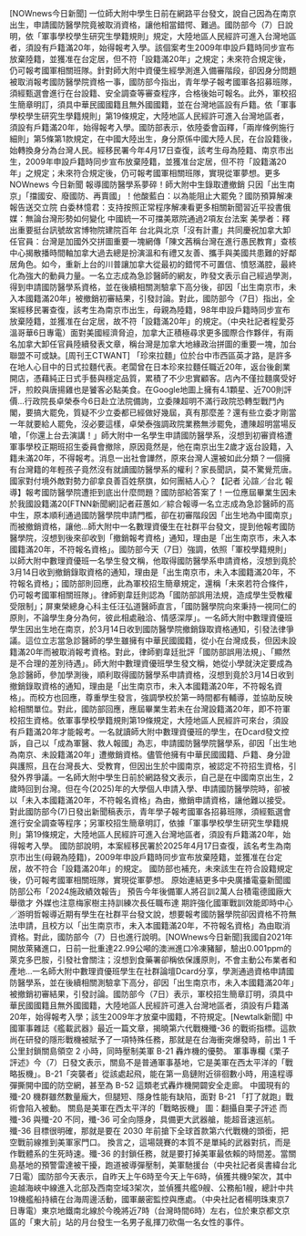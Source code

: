 [NOWnews今日新聞] 一位師大附中學生日前在網路平台發文，說自己因為在南京出生，申請國防醫學院竟被取消資格，讓他相當錯愕、難過。國防部今（7）日說明，依「軍事學校學生研究生學籍規則」規定，大陸地區人民經許可進入台灣地區者，須設有戶籍滿20年，始得報考入學。該個案考生2009年申設戶籍時同步宣布放棄陸籍，並獲准在台定居，但不符「設籍滿20年」之規定；未來符合規定後，仍可報考國軍相關班隊。針對師大附中資優生經學測進入備審階段，卻因身分問題被取消報考國防醫學院資格一事，國防部今指出，青年學子報考國軍各招募班隊，須經甄選會進行在台設籍、安全調查等審查程序，合格後始可報名。此外，軍校招生簡章明訂，須具中華民國國籍且無外國國籍，並在台灣地區設有戶籍。依「軍事學校學生研究生學籍規則」第19條規定，大陸地區人民經許可進入台灣地區者，須設有戶籍滿20年，始得報考入學。國防部表示，依陸委會函釋，「兩岸條例施行細則」第5條第1款規定，在中國大陸出生，身分原係中國大陸人民，在台設籍後，始轉換身分為台灣人民。經移民署今年4月17日查復，該考生母為陸籍、南京市出生，2009年申設戶籍時同步宣布放棄陸籍，並獲准台定居，但不符「設籍滿20年」之規定；未來符合規定後，仍可報考國軍相關班隊，實現從軍夢想。更多 NOWnews 今日新聞 報導國防醫學系夢碎！師大附中生錄取遭撤銷 只因「出生南京」「擋國安、廢國防、再賣國」！他酸藍白：以為能阻止大罷免？國防預算解凍報告送交立院 白委林憶君：支持按照正常程序解凍看更多相關新聞習近平投書俄媒：無論台灣形勢如何變化 中國統一不可擋美眾院通過2項友台法案 美學者：釋出重要挺台訊號故宮博物院建院百年 台北與北京「沒有計畫」共同慶祝加拿大卸任官員：台灣是加國外交拼圖重要一塊網傳「陳文茜稱台灣在進行愚民教育」查核中心揭散播時間軸加拿大過去總是扮演溫和有禮又友善、攜手與美國共患難的好鄰居角色。如今，重新上台的川普讓加拿大從最初的錯愕不可置信、憤怒滿腔，最終化為強大的動員力量。一名立志成為急診醫師的網友，昨發文表示自己經過學測，得到申請國防醫學系資格，並在後續相關測驗拿下高分後，卻因「出生南京市，未入本國籍滿20年」被撤銷初審結果，引發討論。對此，國防部今（7日）指出，全案經移民署查復，該考生為南京市出生，母親為陸籍，98年申設戶籍時同步宣布放棄陸籍，並獲准在台定居，故不符「設籍滿20年」的規定。（中央社記者程愛芬溫哥華6日專電）面對美國經濟脅迫，加拿大正積極尋求更多國際合作夥伴，有兩名加拿大卸任官員陸續發表文章，稱台灣是加拿大地緣政治拼圖的重要一塊，加台聯盟不可或缺。[周刊王CTWANT] 「珍來拉麵」位於台中市西區英才路，是許多在地人心目中的日式拉麵代表。老闆曾在日本珍來拉麵任職近20年，返台後創業開店，憑藉純正日式手藝與穩定品質，累積了不少忠實顧客。店內不僅拉麵廣受好評，煎餃與唐揚雞也是饕客必點美食。在Google地圖上擁有4.1顆星、近700則評價...行政院長卓榮泰今6日赴立法院備詢，立委陳超明不滿行政院恐轉型戰鬥內閣，要搞大罷免，質疑不少立委都已經做好幾屆，真有那麼差？還有些立委才剛當一年就要給人罷免，沒必要這樣，卓榮泰強調政院業務無涉罷免，遭陳超明當場反嗆，「你還上台去演講！」師大附中一名學生申請國防醫學系，沒想到初審資格遭軍事學校正期班招生委員會撤除，原因竟然是，他在南京出生2歲才返台設籍，入籍未滿20年，不得報考。消息一出社會譁然，原來台灣人還被如此分類？一個擁有台灣籍的年輕孩子竟然沒有就讀國防醫學系的權利？家長聞訊，莫不驚覺荒唐。國家對付境外敵對勢力卻拿良善百姓祭旗，如何團結人心？【記者 沁諠／台北 報導】報考國防醫學院遭拒到底出什麼問題？國防部給答案了！一位應屆畢業生因未於我國設籍滿20[FTNN新聞網]記者莊蕙如／綜合報導一名立志成為急診醫師的高中生，原本順利通過國防醫學院申請門檻，卻在初審階段因「出生地為中國南京」而被撤銷資格，讓他...師大附中一名數理資優生在社群平台發文，提到他報考國防醫學院，沒想到後來卻收到「撤銷報考資格」通知，理由是「出生南京市，未入本國籍滿20年，不符報名資格」。國防部今天（7日）強調，依照「軍校學籍規則」以師大附中數理資優班一名學生發文稱，他取得國防醫學系申請資格，沒想到竟於3月14日收到撤銷錄取資格的通知，理由是「出生南京市，未入本國籍滿20年，不符報名資格」；國防部則回應，此為軍校招生簡章規定，還稱「未來若符合條件，仍可報考國軍相關班隊」。律師劉韋廷則認為「國防部誤用法規，造成學生受教權受限制」；屏東榮總身心科主任汪弘道醫師直言，「國防醫學院向來秉持一視同仁的原則，不論學生身分為何，彼此相處融洽、情感深厚」。一名師大附中數理資優班學生因出生地在南京，於3月14日收到國防醫學院撤銷錄取資格通知，引發法律爭議。這位立志當急診醫師的學生雖擁有中華民國國籍，從小在台灣成長，但因未設籍滿20年而被取消報考資格。對此，律師劉韋廷批評「國防部誤用法規」、「顯然是不合理的差別待遇」。師大附中數理資優班學生發文稱，她從小學就決定要成為急診醫師，參加學測後，順利取得國防醫學系申請資格，沒想到竟於3月14日收到撤銷錄取資格的通知，理由是「出生南京市，未入本國籍滿20年，不符報名資格」。而校方也回應，尊重學生發言，強調學校於第一時間都有輔導，並協助反映給相關單位。對此，國防部回應，應屆畢業生若未在台灣設籍滿20年，即不符軍校招生資格。依軍事學校學籍規則第19條規定，大陸地區人民經許可來台，須設有戶籍滿20年才能報考。一名就讀師大附中數理資優班的學生，在Dcard發文控訴，自己以「成為軍醫、救人報國」為志，申請國防醫學院醫學系，卻因「出生地為南京、未設籍滿20年」遭撤銷資格。儘管他擁有中華民國國籍、戶籍、身分證與護照，且在台灣長大、受教育，但因出生於中國南京，被認定不符招生資格，引發外界爭議。一名師大附中學生日前於網路發文表示，自己是在中國南京出生，2歲時回到台灣。但在今(2025)年的大學個人申請入學、申請國防醫學院時，卻被以「未入本國籍滿20年，不符報名資格」為由，撤銷申請資格，讓他難以接受。 對此國防部今(7)日發出新聞稿表示，青年學子報考國軍各招募班隊，須經甄選會進行安全調查等程序；另軍校招生簡章明訂，依據「軍事學校學生研究生學籍規則」第19條規定，大陸地區人民經許可進入台灣地區者，須設有戶籍滿20年，始得報考入學。 國防部說明，本案經移民署於2025年4月17日查復，該名考生為南京市出生(母親為陸籍)，2009年申設戶籍時同步宣布放棄陸籍，並獲准在台定居，故不符合「設籍滿20年」的規定。 國防部也補充，未來該生在符合設籍規定後，仍可報考國軍相關班隊，實現從軍夢想。 原始連結更多中央廣播電臺新聞國防部公布「2024施政績效報告」 預告今年後備軍人將召訓2萬人台積電德國廠大舉徵才 外媒也注意梅家樹主持訓練次長任職布達 期許強化國軍戰訓效能即時中心／游明哲報導近期有學生在社群平台發文說，想要報考國防醫學院卻因資格不符無法申請，且校方以「出生南京市，未入本國籍滿20年，不符報名資格」為由取消資格。對此，國防部今（7）日也進行說明。[NOWnews今日新聞]我國自2021年開放萊豬進口，日前一批重達22.99公噸的澳洲進口冷凍豬腳，驗出0.001ppm的萊克多巴胺，引發社會關注；沒想到食藥署卻稱依保護原則，不會主動公布業者和產地...一名師大附中數理資優班學生在社群論壇Dcard分享，學測通過資格申請國防醫學系，並在後續相關測驗拿下高分，卻因「出生南京市，未入本國籍滿20年」被撤銷初審結果，引發討論。國防部今（7日）表示，軍校招生簡章訂明，須具中華民國國籍且無外國國籍，大陸地區人民經許可進入台灣地區者，須設有戶籍滿20年，始得報考入學；該生2009年才放棄中國籍，不符規定。[Newtalk新聞] 中國軍事雜誌《艦載武器》最近一篇文章，揭曉第六代戰機殲-36 的戰術指標。這款尚在研發的隱形戰機被賦予了一項特殊任務，那就是在台海衝突爆發時，前出 1 千公里封鎖關島領空 2 小時，同時壓制美軍 B-21 轟炸機的優勢。 軍事專欄《栗子評述》今（7）日發文表示，關島不是普通軍事基地，它是美軍在西太平洋的「戰略扳機」。B-21「突襲者」從該處起飛，能在第一島鏈附近徘徊數小時，用遠程導彈撕開中國的防空網，甚至為 B-52 這類老式轟炸機開闢安全走廊。 中國現有的殲-20 機群雖然數量龐大，但腿短、隱身性能有缺陷，面對 B-21 「打了就跑」戰術會陷入被動。 關島是美軍在西太平洋的「戰略扳機」 圖：翻攝自栗子評述 而殲-36 與殲-20 不同，殲-36 可全向隱身，具備更大武器艙，能超音速巡航。殲-36 目標很明確，那就是要在 2030 年前搶下全球首款第六代戰機的頭銜，把空戰前線推到美軍家門口。 換言之，這場競賽的本質不是單純的武器對抗，而是作戰體系的生死時速。殲-36 的封鎖任務，就是要打掉美軍最依賴的時間差。當關島基地的預警雷達被干擾，跑道被導彈壓制，美軍馳援台（中央社記者吳書緯台北7日電）國防部今天表示，自昨天上午6時至今天上午6時，偵獲共機9架次，其中逾越海峽中線進入北部及西南空域3架次，並偵獲共艦9艘、公務船1艘，總計中共19機艦船持續在台海周邊活動，國軍嚴密監控與應處。（中央社記者楊明珠東京7日專電）東京地鐵南北線於今晚將近7時（台灣時間6時）左右，位於東京都文京區的「東大前」站的月台發生一名男子亂揮刀砍傷一名女性的事件。